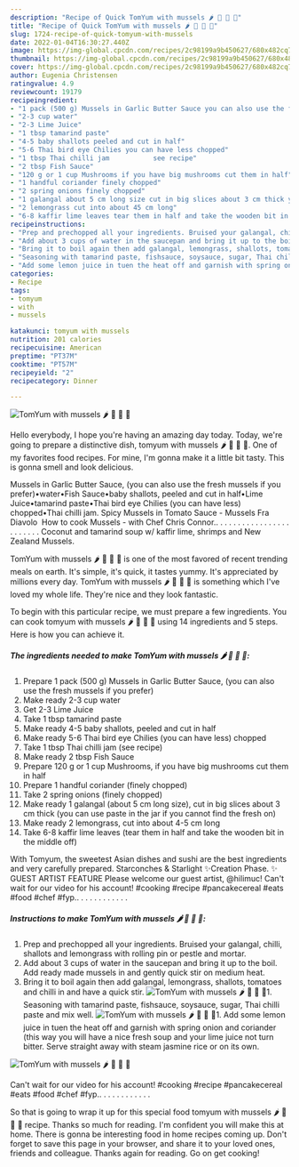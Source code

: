 ```yaml
---
description: "Recipe of Quick TomYum with mussels 🌶 🍋 🥣 🐚"
title: "Recipe of Quick TomYum with mussels 🌶 🍋 🥣 🐚"
slug: 1724-recipe-of-quick-tomyum-with-mussels
date: 2022-01-04T16:30:27.440Z
image: https://img-global.cpcdn.com/recipes/2c98199a9b450627/680x482cq70/tomyum-with-mussels-recipe-main-photo.jpg
thumbnail: https://img-global.cpcdn.com/recipes/2c98199a9b450627/680x482cq70/tomyum-with-mussels-recipe-main-photo.jpg
cover: https://img-global.cpcdn.com/recipes/2c98199a9b450627/680x482cq70/tomyum-with-mussels-recipe-main-photo.jpg
author: Eugenia Christensen
ratingvalue: 4.9
reviewcount: 19179
recipeingredient:
- "1 pack (500 g) Mussels in Garlic Butter Sauce you can also use the fresh mussels if you prefer"
- "2-3 cup water"
- "2-3 Lime Juice"
- "1 tbsp tamarind paste"
- "4-5 baby shallots peeled and cut in half"
- "5-6 Thai bird eye Chilies you can have less chopped"
- "1 tbsp Thai chilli jam           see recipe"
- "2 tbsp Fish Sauce"
- "120 g or 1 cup Mushrooms if you have big mushrooms cut them in half"
- "1 handful coriander finely chopped"
- "2 spring onions finely chopped"
- "1 galangal about 5 cm long size cut in big slices about 3 cm thick you can use paste in the jar if you cannot find the fresh on"
- "2 lemongrass cut into about 45 cm long"
- "6-8 kaffir lime leaves tear them in half and take the wooden bit in the middle off"
recipeinstructions:
- "Prep and prechopped all your ingredients. Bruised your galangal, chilli, shallots and lemongrass with rolling pin or pestle and mortar."
- "Add about 3 cups of water in the saucepan and bring it up to the boil. Add ready made mussels in and gently quick stir on medium heat."
- "Bring it to boil again then add galangal, lemongrass, shallots, tomatoes and chilli in and have a quick stir."
- "Seasoning with tamarind paste, fishsauce, soysauce, sugar, Thai chilli paste and mix well."
- "Add some lemon juice in tuen the heat off and garnish with spring onion and coriander (this way you will have a nice fresh soup and your lime juice not turn bitter. Serve straight away with steam jasmine rice or on its own."
categories:
- Recipe
tags:
- tomyum
- with
- mussels

katakunci: tomyum with mussels 
nutrition: 201 calories
recipecuisine: American
preptime: "PT37M"
cooktime: "PT57M"
recipeyield: "2"
recipecategory: Dinner

---
```



![TomYum with mussels 🌶 🍋 🥣 🐚](https://img-global.cpcdn.com/recipes/2c98199a9b450627/680x482cq70/tomyum-with-mussels-recipe-main-photo.jpg)

Hello everybody, I hope you're having an amazing day today. Today, we're going to prepare a distinctive dish, tomyum with mussels 🌶 🍋 🥣 🐚. One of my favorites food recipes. For mine, I'm gonna make it a little bit tasty. This is gonna smell and look delicious.

Mussels in Garlic Butter Sauce, (you can also use the fresh mussels if you prefer)•water•Fish Sauce•baby shallots, peeled and cut in half•Lime Juice•tamarind paste•Thai bird eye Chilies (you can have less) chopped•Thai chilli jam. Spicy Mussels in Tomato Sauce - Mussels Fra Diavolo ️ How to cook Mussels - with Chef Chris Connor.. . . . . . ️. . . . . . . . . . . . ️. . . . . . Coconut and tamarind soup w/ kaffir lime, shrimps and New Zealand Mussels.

TomYum with mussels 🌶 🍋 🥣 🐚 is one of the most favored of recent trending meals on earth. It's simple, it's quick, it tastes yummy. It's appreciated by millions every day. TomYum with mussels 🌶 🍋 🥣 🐚 is something which I've loved my whole life. They're nice and they look fantastic.


To begin with this particular recipe, we must prepare a few ingredients. You can cook tomyum with mussels 🌶 🍋 🥣 🐚 using 14 ingredients and 5 steps. Here is how you can achieve it.

<!--inarticleads1-->

##### The ingredients needed to make TomYum with mussels 🌶 🍋 🥣 🐚:

1. Prepare 1 pack (500 g) Mussels in Garlic Butter Sauce, (you can also use the fresh mussels if you prefer)
1. Make ready 2-3 cup water
1. Get 2-3 Lime Juice
1. Take 1 tbsp tamarind paste
1. Make ready 4-5 baby shallots, peeled and cut in half
1. Make ready 5-6 Thai bird eye Chilies (you can have less) chopped
1. Take 1 tbsp Thai chilli jam           (see recipe)
1. Make ready 2 tbsp Fish Sauce
1. Prepare 120 g or 1 cup Mushrooms, if you have big mushrooms cut them in half
1. Prepare 1 handful coriander (finely chopped)
1. Take 2 spring onions (finely chopped)
1. Make ready 1 galangal (about 5 cm long size), cut in big slices about 3 cm thick (you can use paste in the jar if you cannot find the fresh on)
1. Make ready 2 lemongrass, cut into about 4-5 cm long
1. Take 6-8 kaffir lime leaves (tear them in half and take the wooden bit in the middle off)


With Tomyum, the sweetest Asian dishes and sushi are the best ingredients and very carefully prepared. Starconches &amp; Starlight ✨Creation Phase. ✨ GUEST ARTIST FEATURE Please welcome our guest artist, @hilimuc! Can&#39;t wait for our video for his account! #cooking #recipe #pancakecereal #eats #food #chef #fyp.. . . . . . ️. . . . . . 

<!--inarticleads2-->

##### Instructions to make TomYum with mussels 🌶 🍋 🥣 🐚:

1. Prep and prechopped all your ingredients. Bruised your galangal, chilli, shallots and lemongrass with rolling pin or pestle and mortar.
1. Add about 3 cups of water in the saucepan and bring it up to the boil. Add ready made mussels in and gently quick stir on medium heat.
1. Bring it to boil again then add galangal, lemongrass, shallots, tomatoes and chilli in and have a quick stir.
<img src="//assets-global.cpcdn.com/assets/icons/button_play-2c75c40dde080a61004c1f40b05d8f140eaff45d7e9e6481dc71c63d2e7c4909.png" alt="TomYum with mussels 🌶 🍋 🥣 🐚">1. Seasoning with tamarind paste, fishsauce, soysauce, sugar, Thai chilli paste and mix well.
<img src="//assets-global.cpcdn.com/assets/icons/button_play-2c75c40dde080a61004c1f40b05d8f140eaff45d7e9e6481dc71c63d2e7c4909.png" alt="TomYum with mussels 🌶 🍋 🥣 🐚">1. Add some lemon juice in tuen the heat off and garnish with spring onion and coriander (this way you will have a nice fresh soup and your lime juice not turn bitter. Serve straight away with steam jasmine rice or on its own.
<img src="//assets-global.cpcdn.com/assets/icons/button_play-2c75c40dde080a61004c1f40b05d8f140eaff45d7e9e6481dc71c63d2e7c4909.png" alt="TomYum with mussels 🌶 🍋 🥣 🐚">

Can&#39;t wait for our video for his account! #cooking #recipe #pancakecereal #eats #food #chef #fyp.. . . . . . ️. . . . . . 

So that is going to wrap it up for this special food tomyum with mussels 🌶 🍋 🥣 🐚 recipe. Thanks so much for reading. I'm confident you will make this at home. There is gonna be interesting food in home recipes coming up. Don't forget to save this page in your browser, and share it to your loved ones, friends and colleague. Thanks again for reading. Go on get cooking!
